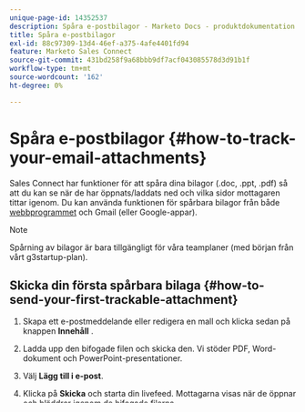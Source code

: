 ```yaml
---
unique-page-id: 14352537
description: Spåra e-postbilagor - Marketo Docs - produktdokumentation
title: Spåra e-postbilagor
exl-id: 88c97309-13d4-46ef-a375-4afe4401fd94
feature: Marketo Sales Connect
source-git-commit: 431bd258f9a68bbb9df7acf043085578d3d91b1f
workflow-type: tm+mt
source-wordcount: '162'
ht-degree: 0%

---
```


# Spåra e-postbilagor {#how-to-track-your-email-attachments}

Sales Connect har funktioner för att spåra dina bilagor (.doc, .ppt, .pdf) så att du kan se när de har öppnats/laddats ned och vilka sidor mottagaren tittar igenom. Du kan använda funktionen för spårbara bilagor från både [webbprogrammet](https://toutapp.com/login) och Gmail (eller Google-appar).

>[!NOTE]
>
>Spårning av bilagor är bara tillgängligt för våra teamplaner (med början från vårt g3startup-plan).

## Skicka din första spårbara bilaga {#how-to-send-your-first-trackable-attachment}

1. Skapa ett e-postmeddelande eller redigera en mall och klicka sedan på knappen **Innehåll** .

1. Ladda upp den bifogade filen och skicka den. Vi stöder PDF, Word-dokument och PowerPoint-presentationer.

1. Välj **Lägg till i e-post**.

1. Klicka på **Skicka** och starta din livefeed. Mottagarna visas när de öppnar och bläddrar igenom de bifogade filerna.

   >[!TIP]
   >
   >Om du inte vill spåra en bifogad fil klickar du bara på **Bifoga filer** så spåras inte den bifogade filen.
